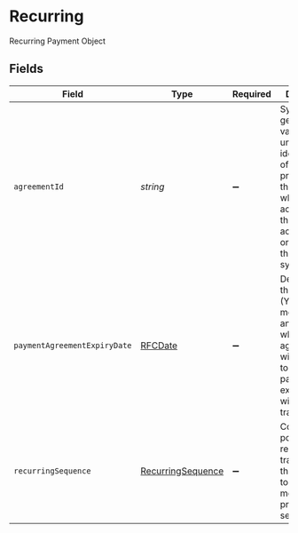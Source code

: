# Recurring

Recurring Payment Object


## Fields

| Field                                                                                                                                                                   | Type                                                                                                                                                                    | Required                                                                                                                                                                | Description                                                                                                                                                             | Example                                                                                                                                                                 |
| ----------------------------------------------------------------------------------------------------------------------------------------------------------------------- | ----------------------------------------------------------------------------------------------------------------------------------------------------------------------- | ----------------------------------------------------------------------------------------------------------------------------------------------------------------------- | ----------------------------------------------------------------------------------------------------------------------------------------------------------------------- | ----------------------------------------------------------------------------------------------------------------------------------------------------------------------- |
| `agreementId`                                                                                                                                                           | *string*                                                                                                                                                                | :heavy_minus_sign:                                                                                                                                                      | System generated value used to uniquely identify a set of statements presented to the customer whom has acknowledged the acceptance in order to use the online systems. |                                                                                                                                                                         |
| `paymentAgreementExpiryDate`                                                                                                                                            | [RFCDate](../../types/rfcdate.md)                                                                                                                                       | :heavy_minus_sign:                                                                                                                                                      | Designates the year (YYYY), month (MM), and day (D) at which the agreement with the payer to process payments expires. Used with recurring transaction.                 | 2020-09-20                                                                                                                                                              |
| `recurringSequence`                                                                                                                                                     | [RecurringSequence](../../models/shared/recurringsequence.md)                                                                                                           | :heavy_minus_sign:                                                                                                                                                      | Codifies the point in the recurring transaction by the consumer to the merchant for products or services.                                                               |                                                                                                                                                                         |